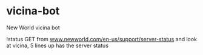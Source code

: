 # vicina-bot
New World vicina bot


!status
GET from www.newworld.com/en-us/support/server-status and look at vicina, 5 lines up has the server status
